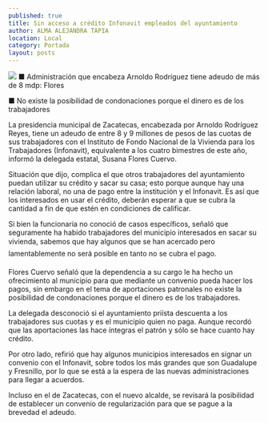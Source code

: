 ```yaml
---
published: true
title: Sin acceso a crédito Infonavit empleados del ayuntamiento
author: ALMA ALEJANDRA TAPIA
location: Local
category: Portada
layout: posts
---
```


![](http://i.imgur.com/QGXkU2hm.jpg)
■ Administración que encabeza Arnoldo Rodríguez tiene adeudo de más de 8 mdp: Flores

■ No existe la posibilidad de condonaciones porque el dinero es de los trabajadores

La presidencia municipal de Zacatecas, encabezada por Arnoldo Rodríguez Reyes, tiene un adeudo de entre 8 y 9 millones de pesos de las cuotas de sus trabajadores con el Instituto de Fondo Nacional de la Vivienda para los Trabajadores (Infonavit), equivalente a los cuatro bimestres de este año, informó la delegada estatal, Susana Flores Cuervo.

Situación que dijo, complica el que otros trabajadores del ayuntamiento puedan utilizar su crédito y sacar su casa; esto porque aunque hay una relación laboral, no una de pago entre la institución y el Infonavit. Es así que los interesados en usar el crédito, deberán esperar a que se cubra la cantidad a fin de que estén en condiciones de calificar.

Si bien la funcionaria no conoció de casos específicos, señaló que seguramente ha habido trabajadores del municipio interesados en sacar su vivienda, sabemos que hay algunos que se han acercado pero lamentablemente no será posible en tanto no se cubra el pago.

Flores Cuervo señaló que la dependencia a su cargo le ha hecho un ofrecimiento al municipio para que mediante un convenio pueda hacer los pagos, sin embargo en el tema de aportaciones patronales no existe la posibilidad de condonaciones porque el dinero es de los trabajadores.

La delegada desconoció si el ayuntamiento priísta descuenta a los trabajadores sus cuotas y es el municipio quien no paga. Aunque recordó que las aportaciones las hace íntegras el patrón y sólo se hace cuanto hay crédito.

Por otro lado, refirió que hay algunos municipios interesados en signar un convenio con el Infonavit, sobre todos los más grandes que son Guadalupe y Fresnillo, por lo que se está a la espera de las nuevas administraciones para llegar a acuerdos.

Incluso en el de Zacatecas, con el nuevo alcalde, se revisará la posibilidad de establecer un convenio de regularización para que se pague a la brevedad el adeudo.
